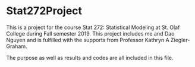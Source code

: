 # Stat272Project
This is a project for the course Stat 272: Statistical Modeling at St. Olaf College during Fall semester 2019. This project includes me and Dao Nguyen and is fulfilled with the supports from Professor Kathryn A Ziegler-Graham.

The purpose as well as results and codes are all included in this file. 
